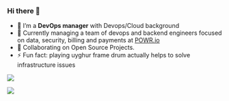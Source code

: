 ### Hi there 👋

<!--
**xcfw/xcfw** is a ✨ _special_ ✨ repository because its `README.md` (this file) appears on your GitHub profile.

Here are some ideas to get you started:

- 🔭 I’m currently working on ...
- 🌱 I’m currently learning ...
- 👯 I’m looking to collaborate on ...
- 🤔 I’m looking for help with ...
- 💬 Ask me about ...
- 📫 How to reach me: ...
- 😄 Pronouns: ...
- ⚡ Fun fact: ...

-->

- 🔭 I’m a __DevOps manager__ with Devops/Cloud background
- 🌱 Currently managing a team of devops and backend engineers focused on data, security, billing and payments at [POWR.io](https://www.powr.io)
- 👯 Collaborating on Open Source Projects.
- ⚡ Fun fact: playing uyghur frame drum actually helps to solve infrastructure issues

[![](https://img.shields.io/badge/linkedin-%230077B5.svg?style=for-the-badge&logo=linkedin)](https://www.linkedin.com/in/kek/)

![](https://github.com/dybran/Project-19/blob/main/images/11111.PNG)
